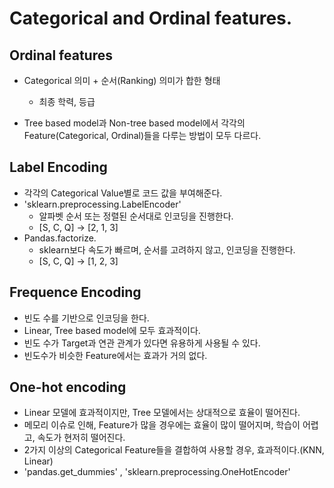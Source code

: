 # Categorical and Ordinal features.

## Ordinal features
- Categorical 의미 + 순서(Ranking) 의미가 합한 형태
  - 최종 학력, 등급

- Tree based model과 Non-tree based model에서 각각의 Feature(Categorical, Ordinal)들을 다루는 방법이 모두 다르다.

## Label Encoding
- 각각의 Categorical Value별로 코드 값을 부여해준다.
- 'sklearn.preprocessing.LabelEncoder'
  - 알파벳 순서 또는 정렬된 순서대로 인코딩을 진행한다.
  - [S, C, Q] -> [2, 1, 3]
- Pandas.factorize.
  - sklearn보다 속도가 빠르며, 순서를 고려하지 않고, 인코딩을 진행한다.
  - [S, C, Q] -> [1, 2, 3]

## Frequence Encoding
- 빈도 수를 기반으로 인코딩을 한다.
- Linear, Tree based model에 모두 효과적이다.
- 빈도 수가 Target과 연관 관계가 있다면 유용하게 사용될 수 있다.
- 빈도수가 비슷한 Feature에서는 효과가 거의 없다.

## One-hot encoding
- Linear 모델에 효과적이지만, Tree 모델에서는 상대적으로 효율이 떨어진다.
- 메모리 이슈로 인해, Feature가 많을 경우에는 효율이 많이 떨어지며, 학습이 어렵고, 속도가 현저히 떨어진다.
- 2가지 이상의 Categorical Feature들을 결합하여 사용할 경우, 효과적이다.(KNN, Linear)
- 'pandas.get_dummies' , 'sklearn.preprocessing.OneHotEncoder'
